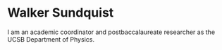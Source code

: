 # Walker Sundquist

I am an academic coordinator and postbaccalaureate researcher as the UCSB Department of Physics.
